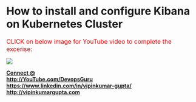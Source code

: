 # How to install and configure Kibana on Kubernetes Cluster

<font size="3" color="red"> CLICK on below image for YouTube video to complete the excerise: </font>

[![](http://img.youtube.com/vi/_Hj5dnCFXWg/0.jpg)](http://www.youtube.com/watch?v=_Hj5dnCFXWg "")

<b><u> Connect @ </u></b><br>
<b> http://YouTube.com/DevopsGuru </b> <br>
<b> https://www.linkedin.com/in/vipinkumar-gupta/ </b> <br>
<b> http://vipinkumargupta.com </b> <br>

